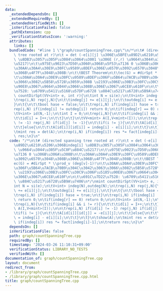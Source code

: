 ```yaml
---
data:
  _extendedDependsOn: []
  _extendedRequiredBy: []
  _extendedVerifiedWith: []
  _isVerificationFailed: false
  _pathExtension: cpp
  _verificationStatusIcon: ':warning:'
  attributes:
    links: []
  bundledCode: "#line 1 \"graph/countSpanningTree.cpp\"\n/*\n\t# (directed spanning\
    \ tree rooted at r)\n\t = det (-e[i][j] \u306E\u5BFE\u89D2\u6210\u5206\u306Bindeg[i]\
    \ \u8DB3\u3057\u305F\u3084\u3064\u3001 \u306E (r,r) \u9664\u3044\u305F\u5C0F\u884C\
    \u5217)\n\t\u975E\u9023\u7D50\u3060\u3068\u5F53\u7136 0 \u306B\u306A\u308B\n\t\
    \u30AA\u30A4\u30E9\u30FC\u9589\u8DEF\u306E\u6570\u3092\u6570\u3048\u308B\u306E\
    \u306B\u4F7F\u3048\u308B:\n\t\tBEST Theorem\n\t\tec(G) = #dirSpt * \\prod_v (deg[v]-1)!\n\
    \t\u30AA\u30A4\u30E9\u30FC\u9589\u8DEF\u306F\u5B64\u7ACB\u70B9\u304C\u3042\u3063\
    \u3066\u3082\u5B58\u5728\u3059\u308B \u2193\u306E\u30B3\u30FC\u30C9\u306F\u5185\
    \u90E8\u3067\u9664\u3044\u3066\u308B\u306E\u3067\u6CE8\u610F\n\n\t\u691C\u7D22\
    \u7528: \u6709\u5411\u5168\u57DF\u6728 \u884C\u5217\u6728\u5B9A\u7406\n*/\nmint\
    \ countDirSpt(VV<int> e, int r){\n\tint N = si(e);\n\tV<int> indeg(N),outdeg(N);\n\
    \trep(i,N) rep(j,N){\n\t\tindeg[j] += e[i][j];\n\t\toutdeg[i] += e[i][j];\n\t\
    }\n\t{\n\t\tbool hase = false;\n\t\trep(i,N) if(indeg[i]) hase = true;\n\t}\n\t\
    rep(i,N) if(indeg[i] != outdeg[i]) return 0;\n\tif(indeg[r] == 0) return 0;\n\n\
    \tV<int> id(N,-1);\n\tint I = 0;\n\trep(i,N){\n\t\tif(indeg[i] && i != r){\n\t\
    \t\tid[i] = I++;\n\t\t}\n\t}\n\tVV<mint> A(I,V<mint>(I));\n\n\trep(i,N) if(id[i]\
    \ != -1) rep(j,N) if(id[j] != -1){\n\t\tif(i != j){\n\t\t\tA[id[i]][id[j]] = -e[i][j];\n\
    \t\t}else{\n\t\t\tA[id[i]][id[i]] = indeg[i] - e[i][i];\n\t\t}\n\t}\n\tshow(A);\n\
    \tmint res = det(A);\n\trep(i,N) if(indeg[i]) res *= fact[indeg[i]-1];\n\treturn\
    \ res;\n}\n"
  code: "/*\n\t# (directed spanning tree rooted at r)\n\t = det (-e[i][j] \u306E\u5BFE\
    \u89D2\u6210\u5206\u306Bindeg[i] \u8DB3\u3057\u305F\u3084\u3064\u3001 \u306E (r,r)\
    \ \u9664\u3044\u305F\u5C0F\u884C\u5217)\n\t\u975E\u9023\u7D50\u3060\u3068\u5F53\
    \u7136 0 \u306B\u306A\u308B\n\t\u30AA\u30A4\u30E9\u30FC\u9589\u8DEF\u306E\u6570\
    \u3092\u6570\u3048\u308B\u306E\u306B\u4F7F\u3048\u308B:\n\t\tBEST Theorem\n\t\t\
    ec(G) = #dirSpt * \\prod_v (deg[v]-1)!\n\t\u30AA\u30A4\u30E9\u30FC\u9589\u8DEF\
    \u306F\u5B64\u7ACB\u70B9\u304C\u3042\u3063\u3066\u3082\u5B58\u5728\u3059\u308B\
    \ \u2193\u306E\u30B3\u30FC\u30C9\u306F\u5185\u90E8\u3067\u9664\u3044\u3066\u308B\
    \u306E\u3067\u6CE8\u610F\n\n\t\u691C\u7D22\u7528: \u6709\u5411\u5168\u57DF\u6728\
    \ \u884C\u5217\u6728\u5B9A\u7406\n*/\nmint countDirSpt(VV<int> e, int r){\n\t\
    int N = si(e);\n\tV<int> indeg(N),outdeg(N);\n\trep(i,N) rep(j,N){\n\t\tindeg[j]\
    \ += e[i][j];\n\t\toutdeg[i] += e[i][j];\n\t}\n\t{\n\t\tbool hase = false;\n\t\
    \trep(i,N) if(indeg[i]) hase = true;\n\t}\n\trep(i,N) if(indeg[i] != outdeg[i])\
    \ return 0;\n\tif(indeg[r] == 0) return 0;\n\n\tV<int> id(N,-1);\n\tint I = 0;\n\
    \trep(i,N){\n\t\tif(indeg[i] && i != r){\n\t\t\tid[i] = I++;\n\t\t}\n\t}\n\tVV<mint>\
    \ A(I,V<mint>(I));\n\n\trep(i,N) if(id[i] != -1) rep(j,N) if(id[j] != -1){\n\t\
    \tif(i != j){\n\t\t\tA[id[i]][id[j]] = -e[i][j];\n\t\t}else{\n\t\t\tA[id[i]][id[i]]\
    \ = indeg[i] - e[i][i];\n\t\t}\n\t}\n\tshow(A);\n\tmint res = det(A);\n\trep(i,N)\
    \ if(indeg[i]) res *= fact[indeg[i]-1];\n\treturn res;\n}\n"
  dependsOn: []
  isVerificationFile: false
  path: graph/countSpanningTree.cpp
  requiredBy: []
  timestamp: '2024-03-26 11:10:31+09:00'
  verificationStatus: LIBRARY_NO_TESTS
  verifiedWith: []
documentation_of: graph/countSpanningTree.cpp
layout: document
redirect_from:
- /library/graph/countSpanningTree.cpp
- /library/graph/countSpanningTree.cpp.html
title: graph/countSpanningTree.cpp
---
```

